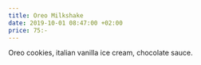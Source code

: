 ```yaml
---
title: Oreo Milkshake
date: 2019-10-01 08:47:00 +02:00
price: 75:-
---
```


Oreo cookies, italian vanilla ice cream, chocolate sauce.